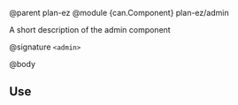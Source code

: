 @parent plan-ez
@module {can.Component} plan-ez/admin <admin>

A short description of the admin component

@signature `<admin>`

@body

## Use

